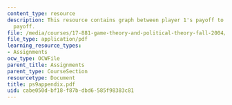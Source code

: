 ```yaml
---
content_type: resource
description: This resource contains graph between player 1's payoff to player 2's
  payoff.
file: /media/courses/17-881-game-theory-and-political-theory-fall-2004/cabe050dbf18f87bdbd6585f98383c81_ps9appendix.pdf
file_type: application/pdf
learning_resource_types:
- Assignments
ocw_type: OCWFile
parent_title: Assignments
parent_type: CourseSection
resourcetype: Document
title: ps9appendix.pdf
uid: cabe050d-bf18-f87b-dbd6-585f98383c81
---
```

